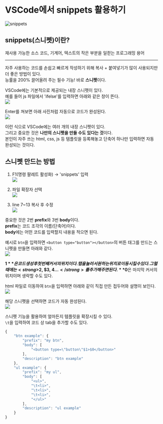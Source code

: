 # **VSCode에서 snippets 활용하기**

![snippets](https://fe-jw.github.io/J-Web/posts/2022/0930/thumb.jpg)

## **snippets(스니펫)이란?**
재사용 가능한 소스 코드, 기계어, 텍스트의 작은 부분을 일컫는 프로그래밍 용어

---

자주 사용하는 코드를 손쉽고 빠르게 작성하기 위해 복사 + 붙여넣기가 많이 사용되지만 더 좋은 방법이 있다.  
능률을 200% 끌어올려 주는 필수 기능! 바로 **스니펫**이다.  

VSCode에는 기본적으로 제공되는 내장 스니펫이 있다.  
예를 들어 js 파일에서 'ifelse'를 입력하면 아래와 같은 창이 뜬다.  
![](https://fe-jw.github.io/J-Web/posts/2022/0930/img_1.png)

Enter를 쳐보면 아래 사진처럼 자동으로 코드가 완성된다.  
![](https://fe-jw.github.io/J-Web/posts/2022/0930/img_2.png)

이런 식으로 VSCode에는 여러 개의 내장 스니펫이 있다.  
그리고 중요한 것은 **나만의 스니펫을 만들 수도 있다는 것**이다.  
본인이 자주 쓰는 html, css, js  등 템플릿을 등록해놓고 단축어 하나만 입력하면 자동 완성되는 것이다.

## **스니펫 만드는 방법**
1) F1(명령 팔레트 활성화) -> 'snippets' 입력  
![](https://fe-jw.github.io/J-Web/posts/2022/0930/img_3.png)  

2) 파일 확장자 선택  
![](https://fe-jw.github.io/J-Web/posts/2022/0930/img_4.png)  

3) line 7~13 복사 후 수정  
![](https://fe-jw.github.io/J-Web/posts/2022/0930/img_5.png)  

중요한 것은 2번 **prefix**와 3번 **body**이다.  
**prefix**는 코드 조각의 이름(단축어)이다.  
**body**에는 어떤 코드를 입력할지 내용을 적으면 된다.

예시로 `btn`을 입력하면 `<button type="button"></button>`의 버튼 태그를 만드는 스니펫을 만들면 아래와 같다.  
![](https://fe-jw.github.io/J-Web/posts/2022/0930/img_6.png)

**$1**은 코드 생성 후 첫 번째 커서의 위치이다.  
탭을 눌러서 원하는 위치로 이동시킬 수 있다.  
그럴 때에는 <strong>$2, $3, $4...</strong>를 추가해 주면 된다.  
**$0**은 마지막 커서의 위치이며 생략할 수도 있다.

html 파일로 이동하여 `btn`을 입력하면 아래와 같이 직접 만든 접두어와 설명이 보인다.  
![](https://fe-jw.github.io/J-Web/posts/2022/0930/img_7.png)  

해당 스니펫을 선택하면 코드가 자동 완성된다.  
![](https://fe-jw.github.io/J-Web/posts/2022/0930/img_8.png)  

스니펫 기능을 활용하여 얼마든지 템플릿을 확장시킬 수 있다.  
`\t`을 입력하여 코드 상 tab을 추가할 수도 있다.
```js
{
	"btn example": {
		"prefix": "my btn",
		"body": [
			"<button type=\"button\"$1>$0</button>"
		],
		"description": "btn example"
	},
	"ul example": {
		"prefix": "my ul",
		"body": [
			"<ul>",
			"\t<li>",
			"\t<li>",
			"\t<li>",
			"</ul>"
		],
		"description": "ul example"
	}
}
```